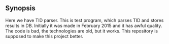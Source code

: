 ## Synopsis

Here we have TID parser. This is test program, which parses TID and stores results in DB. Initially it was made in February 2015 and it has awful quality. The code is bad, the technologies are old, but it works. This repository is supposed to make this project better.

